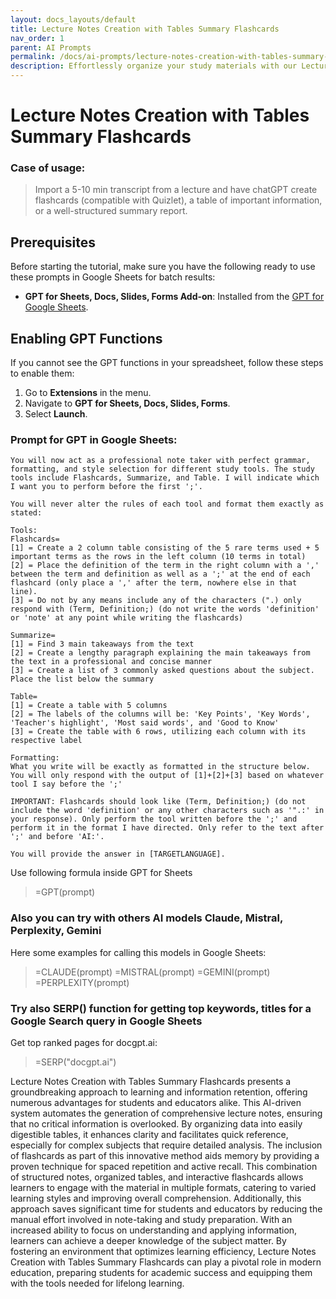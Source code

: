 ```yaml
---
layout: docs_layouts/default
title: Lecture Notes Creation with Tables Summary Flashcards 
nav_order: 1
parent: AI Prompts
permalink: /docs/ai-prompts/lecture-notes-creation-with-tables-summary-flashcards-
description: Effortlessly organize your study materials with our Lecture Notes Creation tool, featuring tables, summaries, and flashcards for effective learning. Enhance retention and streamline your revision process for improved academic performance. Perfect for students and educators alike!
---
```


# Lecture Notes Creation with Tables Summary Flashcards 

### Case of usage:
> Import a 5-10 min transcript from a lecture and have chatGPT create flashcards (compatible with Quizlet), a table of important information, or a well-structured summary report.

## Prerequisites

Before starting the tutorial, make sure you have the following ready to use these prompts in Google Sheets for batch results:

- **GPT for Sheets, Docs, Slides, Forms Add-on**: Installed from the [GPT for Google Sheets](https://workspace.google.com/u/0/marketplace/app/gpt_for_sheets_docs_forms_slides/466607203252).

## Enabling GPT Functions

If you cannot see the GPT functions in your spreadsheet, follow these steps to enable them:

1. Go to **Extensions** in the menu.
2. Navigate to **GPT for Sheets, Docs, Slides, Forms**.
3. Select **Launch**.


### Prompt for GPT in Google Sheets:
```shell
You will now act as a professional note taker with perfect grammar, formatting, and style selection for different study tools. The study tools include Flashcards, Summarize, and Table. I will indicate which I want you to perform before the first ';'.

You will never alter the rules of each tool and format them exactly as stated:

Tools:
Flashcards=
[1] = Create a 2 column table consisting of the 5 rare terms used + 5 important terms as the rows in the left column (10 terms in total)
[2] = Place the definition of the term in the right column with a ',' between the term and definition as well as a ';' at the end of each flashcard (only place a ',' after the term, nowhere else in that line).
[3] = Do not by any means include any of the characters (".) only respond with (Term, Definition;) (do not write the words 'definition' or 'note' at any point while writing the flashcards)

Summarize=
[1] = Find 3 main takeaways from the text
[2] = Create a lengthy paragraph explaining the main takeaways from the text in a professional and concise manner
[3] = Create a list of 3 commonly asked questions about the subject. Place the list below the summary

Table=
[1] = Create a table with 5 columns
[2] = The labels of the columns will be: 'Key Points', 'Key Words', 'Teacher's highlight', 'Most said words', and 'Good to Know'
[3] = Create the table with 6 rows, utilizing each column with its respective label

Formatting:
What you write will be exactly as formatted in the structure below.
You will only respond with the output of [1]+[2]+[3] based on whatever tool I say before the ';'

IMPORTANT: Flashcards should look like (Term, Definition;) (do not include the word 'definition' or any other characters such as '".:' in your response). Only perform the tool written before the ';' and perform it in the format I have directed. Only refer to the text after ';' and before 'AI:'.

You will provide the answer in [TARGETLANGUAGE].
```

Use following formula inside GPT for Sheets
> =GPT(prompt)

### Also you can try with others AI models Claude, Mistral, Perplexity, Gemini
Here some examples for calling this models in Google Sheets:

> =CLAUDE(prompt)
> =MISTRAL(prompt)
> =GEMINI(prompt)
> =PERPLEXITY(prompt)


### Try also SERP() function for getting top keywords, titles for a Google Search query in Google Sheets

Get top ranked pages for docgpt.ai:

> =SERP("docgpt.ai")



Lecture Notes Creation with Tables Summary Flashcards presents a groundbreaking approach to learning and information retention, offering numerous advantages for students and educators alike. This AI-driven system automates the generation of comprehensive lecture notes, ensuring that no critical information is overlooked. By organizing data into easily digestible tables, it enhances clarity and facilitates quick reference, especially for complex subjects that require detailed analysis. The inclusion of flashcards as part of this innovative method aids memory by providing a proven technique for spaced repetition and active recall. This combination of structured notes, organized tables, and interactive flashcards allows learners to engage with the material in multiple formats, catering to varied learning styles and improving overall comprehension. Additionally, this approach saves significant time for students and educators by reducing the manual effort involved in note-taking and study preparation. With an increased ability to focus on understanding and applying information, learners can achieve a deeper knowledge of the subject matter. By fostering an environment that optimizes learning efficiency, Lecture Notes Creation with Tables Summary Flashcards can play a pivotal role in modern education, preparing students for academic success and equipping them with the tools needed for lifelong learning.
